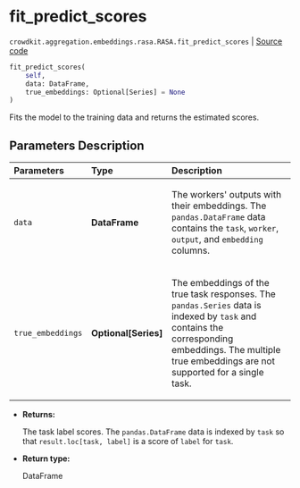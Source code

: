 # fit_predict_scores
`crowdkit.aggregation.embeddings.rasa.RASA.fit_predict_scores` | [Source code](https://github.com/Toloka/crowd-kit/blob/v1.2.1/crowdkit/aggregation/embeddings/rasa.py#L150)

```python
fit_predict_scores(
    self,
    data: DataFrame,
    true_embeddings: Optional[Series] = None
)
```

Fits the model to the training data and returns the estimated scores.

## Parameters Description

| Parameters | Type | Description |
| :----------| :----| :-----------|
`data`|**DataFrame**|<p>The workers&#x27; outputs with their embeddings. The `pandas.DataFrame` data contains the `task`, `worker`, `output`, and `embedding` columns.</p>
`true_embeddings`|**Optional\[Series\]**|<p>The embeddings of the true task responses. The `pandas.Series` data is indexed by `task` and contains the corresponding embeddings. The multiple true embeddings are not supported for a single task.</p>

* **Returns:**

  The task label scores.
The `pandas.DataFrame` data is indexed by `task` so that `result.loc[task, label]`
is a score of `label` for `task`.

* **Return type:**

  DataFrame
